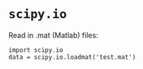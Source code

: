 # `scipy.io`

Read in .mat (Matlab) files:

~~~~
import scipy.io 
data = scipy.io.loadmat('test.mat')
~~~~
